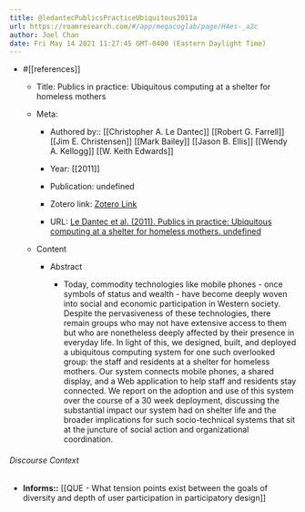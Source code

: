 ```yaml
---
title: @ledantecPublicsPracticeUbiquitous2011a
url: https://roamresearch.com/#/app/megacoglab/page/H4es-_a2c
author: Joel Chan
date: Fri May 14 2021 11:27:45 GMT-0400 (Eastern Daylight Time)
---
```


- #[[references]]

    - Title: Publics in practice: Ubiquitous computing at a shelter for homeless mothers

    - Meta:

        - Authored by:: [[Christopher A. Le Dantec]] [[Robert G. Farrell]] [[Jim E. Christensen]] [[Mark Bailey]] [[Jason B. Ellis]] [[Wendy A. Kellogg]] [[W. Keith Edwards]]

        - Year: [[2011]]

        - Publication: undefined

        - Zotero link: [Zotero Link](zotero://select/items/7_AELJBCPE)

        - URL: [Le Dantec et al. (2011). Publics in practice: Ubiquitous computing at a shelter for homeless mothers. undefined](https://doi.org/10.1145/1978942.1979189)

    - Content

        - Abstract

            - Today, commodity technologies like mobile phones - once symbols of status and wealth - have become deeply woven into social and economic participation in Western society. Despite the pervasiveness of these technologies, there remain groups who may not have extensive access to them but who are nonetheless deeply affected by their presence in everyday life. In light of this, we designed, built, and deployed a ubiquitous computing system for one such overlooked group: the staff and residents at a shelter for homeless mothers. Our system connects mobile phones, a shared display, and a Web application to help staff and residents stay connected. We report on the adoption and use of this system over the course of a 30 week deployment, discussing the substantial impact our system had on shelter life and the broader implications for such socio-technical systems that sit at the juncture of social action and organizational coordination.

###### Discourse Context

- **Informs::** [[QUE - What tension points exist between the goals of diversity and depth of user participation in participatory design]]
